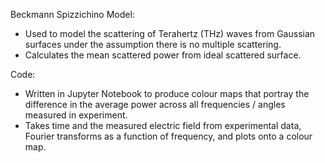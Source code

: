Beckmann Spizzichino Model:

- Used to model the scattering of Terahertz (THz) waves from Gaussian surfaces under the assumption there is no multiple scattering.
- Calculates the mean scattered power from ideal scattered surface.

Code:

- Written in Jupyter Notebook to produce colour maps that portray the difference in the average power across all frequencies / angles measured in experiment.
- Takes time and the measured electric field from experimental data, Fourier transforms as a function of frequency, and plots onto a colour map.
